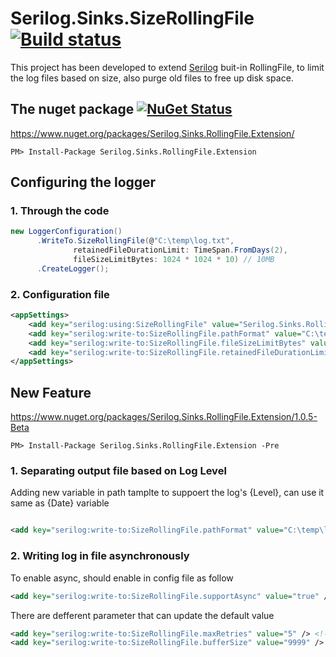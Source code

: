 # Serilog.Sinks.SizeRollingFile      [![Build status](https://ci.appveyor.com/api/projects/status/iygk78hbgjbh4tp6)](https://ci.appveyor.com/project/peymanmi/serilog-sinks-rollingfile-extension)

This project has been developed to extend [Serilog](https://github.com/serilog/serilog) buit-in RollingFile, to limit the log files based on size, also purge old files to free up disk space.

## The nuget package  [![NuGet Status](https://img.shields.io/nuget/v/Serilog.Sinks.RollingFile.Extension.svg?style=flat)](https://www.nuget.org/packages/Serilog.Sinks.RollingFile.Extension/)

https://www.nuget.org/packages/Serilog.Sinks.RollingFile.Extension/

    PM> Install-Package Serilog.Sinks.RollingFile.Extension



## Configuring the logger


### 1. Through the code
 
```cs
new LoggerConfiguration()                                       
      .WriteTo.SizeRollingFile(@"C:\temp\log.txt", 
              retainedFileDurationLimit: TimeSpan.FromDays(2), 
              fileSizeLimitBytes: 1024 * 1024 * 10) // 10MB
      .CreateLogger();
```


### 2. Configuration file

```xml
<appSettings>
    <add key="serilog:using:SizeRollingFile" value="Serilog.Sinks.RollingFile.Extension"/>
    <add key="serilog:write-to:SizeRollingFile.pathFormat" value="C:\temp\log.txt"/>
    <add key="serilog:write-to:SizeRollingFile.fileSizeLimitBytes" value="10485760"/>
    <add key="serilog:write-to:SizeRollingFile.retainedFileDurationLimit" value="2.00:00:00"/>
</appSettings>
```

## New Feature

https://www.nuget.org/packages/Serilog.Sinks.RollingFile.Extension/1.0.5-Beta

    PM> Install-Package Serilog.Sinks.RollingFile.Extension -Pre


### 1. Separating output file based on Log Level

Adding new variable in path tamplte to suppoert the log's {Level}, can use it same as {Date} variable

```xml

<add key="serilog:write-to:SizeRollingFile.pathFormat" value="C:\temp\log-{Date}-{Level}.txt"/>

```

### 2. Writing log in file asynchronously

To enable async, should enable in config file as follow

```xml
<add key="serilog:write-to:SizeRollingFile.supportAsync" value="true" />
```

There are defferent parameter that can update the default value

```xml
<add key="serilog:write-to:SizeRollingFile.maxRetries" value="5" /> <!-- Default = 3 -->
<add key="serilog:write-to:SizeRollingFile.bufferSize" value="9999" /> <!-- Default = 10000 -->
```





    
